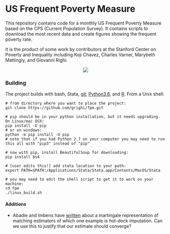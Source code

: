 
# US Frequent Poverty Measure
This repository contains code for a monthly US Frequent Poverty Measure based on the CPS (Current Population Survey). It contains scripts to download the most recent data and create figures showing the frequent poverty rate. 

It is the product of some work by contributors at the Stanford Center on Poverty and Inequality including Koji Chavez, Charles Varner, Marybeth Mattingly, and Giovanni Righi. 

<div style="text-align:center">
  <img src="https://raw.githubusercontent.com/grighi/fpm/master/output_100.png"></img>
</div>

### Building

The project builds with bash, Stata, [git](https://git-for-windows.github.io/), [Python3.6](https://www.python.org/downloads/), and [R](https://cran.r-project.org/doc/FAQ/R-FAQ.html#How-can-R-be-installed_003f). From a Unix shell:

```
# from directory where you want to place the project:
git clone https://github.com/grighi/fpm.git

# pip should be in your python installation, but it needs upgrading. On Linux/mac OSX:
pip install -U pip
# or on windows:
python -m pip install -U pip
# note that if you had Python 2.7 on your computer you may need to run this all with "pip3" instead of "pip"

# now with pip, install BeautifulSoup for downloading:
pip install bs4

# [user edits this!] add stata location to your path:
export PATH=$PATH:/Applications/Stata/Stata.app/Contents/MacOS/Stata

# you may need to edit the shell script to get it to work on your machine:
cd fpm
./linux_build.sh
```
#### Additions
* Abadie and Imbens have [written](https://economics.mit.edu/files/13159) about a martingale representation of matching estimators of which one example is hot-deck imputation. Can we use this to justify that our estimate should converge?

